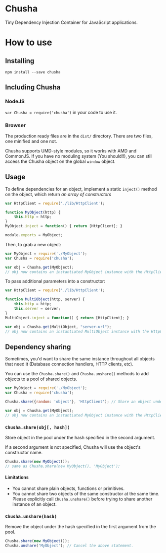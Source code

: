 # Chusha

Tiny Dependency Injection Container for JavaScript applications.

# How to use

## Installing

```
npm install --save chusha
```

## Including Chusha

### NodeJS

`var Chusha = require('chusha')` in your code to use it.

### Browser

The production ready files are in the `dist/` directory. There are two files, one minified and one not.

Chusha supports UMD-style modules, so it works with AMD and CommonJS.
If you have no moduling system (You should!!), you can still access the Chusha object on the global `window` object.

## Usage

To define dependencies for an object, implement a static `inject()` method on the object, which return *an array of constructors*

```javascript
var HttpClient = require('./lib/HttpClient');

function MyObject(http) {
    this.http = http;
}
MyObject.inject = function() { return [HttpClient]; }

module.exports = MyObject;
```

Then, to grab a new object:

```javascript
var MyObject = require('./MyObject');
var Chusha = require('chusha');

var obj = Chusha.get(MyObject);
// obj now contains an instantiated MyObject instance with the HttpClient injected.
```

To pass additional parameters into a constructor:

```javascript
var HttpClient = require('./lib/HttpClient');

function MultiObject(http, server) {
    this.http = http;
    this.server = server;
}
MultiObject.inject = function() { return [HttpClient]; }

var obj = Chusha.get(MultiObject, "server-url");
// obj now contains an instantiated MultiObject instance with the HttpClient and server URL injected.
```

## Dependency sharing

Sometimes, you'd want to share the same instance throughout all objects that need it (Database connection handlers, HTTP clients, etc).

You can use the `Chusha.share()` and `Chusha.unshare()` methods to add objects to a pool of shared objects.

```javascript
var MyObject = require('./MyObject');
var Chusha = require('chusha');

Chusha.share({random: 'object'}, 'HttpClient'); // Share an object under the name 'http'.

var obj = Chusha.get(MyObject);
// obj now contains an instantiated MyObject instance with the HttpClient injected.
```

### `Chusha.share(obj[, hash])`
Store object in the pool under the hash specified in the second argument.

If a second argument is not specified, Chusha will use the object's constructor name.

```javascript
Chusha.share(new MyObject());
// same as Chusha.share(new MyObject(), 'MyObject');
```

#### Limitations
 - You cannot share plain objects, functions or primitives.
 - You cannot share two objects of the same constructor at the same time.
   Please explicitly call `Chusha.unshare()` before trying to share another instance of an object.

### `Chusha.unshare(hash)`
Remove the object under the hash specified in the first argument from the pool.

```javascript
Chusha.share(new MyObject());
Chusha.unshare('MyObject'); // Cancel the above statement.
```